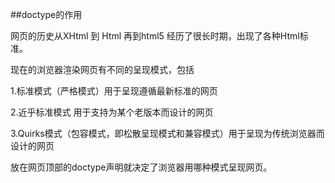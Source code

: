 ##doctype的作用


> <!DOCTYPE html>
网页的历史从XHtml 到 Html 再到html5 经历了很长时期，出现了各种Html标准。

现在的浏览器渲染网页有不同的呈现模式，包括

1.标准模式（严格模式）用于呈现遵循最新标准的网页

2.近乎标准模式 用于支持为某个老版本而设计的网页

3.Quirks模式（包容模式，即松散呈现模式和兼容模式）用于呈现为传统浏览器而设计的网页

放在网页顶部的doctype声明就决定了浏览器用哪种模式呈现网页。
